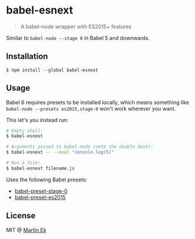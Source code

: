 # babel-esnext
> A babel-node wrapper with ES2015+ features

Similar to `babel-node --stage 0` in Babel 5 and downwards.

## Installation
```
$ npm install --global babel-esnext
```

## Usage
Babel 6 requires presets to be installed locally, which means something like
`babel-node --presets es2015,stage-0` won't work wherever you want.

This let's you instead run:
```bash
# Empty shell:
$ babel-esnext

# Arguments passed to babel-node (note the double dash):
$ babel-esnext -- --eval "console.log(5)"

# Run a file:
$ babel-esnext filename.js
```

Uses the following Babel presets:
* [babel-preset-stage-0](https://github.com/babel/babel/tree/master/packages/babel-preset-stage-0)
* [babel-preset-es2015](https://github.com/babel/babel/tree/master/packages/babel-preset-es2015)

## License
MIT @ [Martin Ek](https://ekmartin.com)
